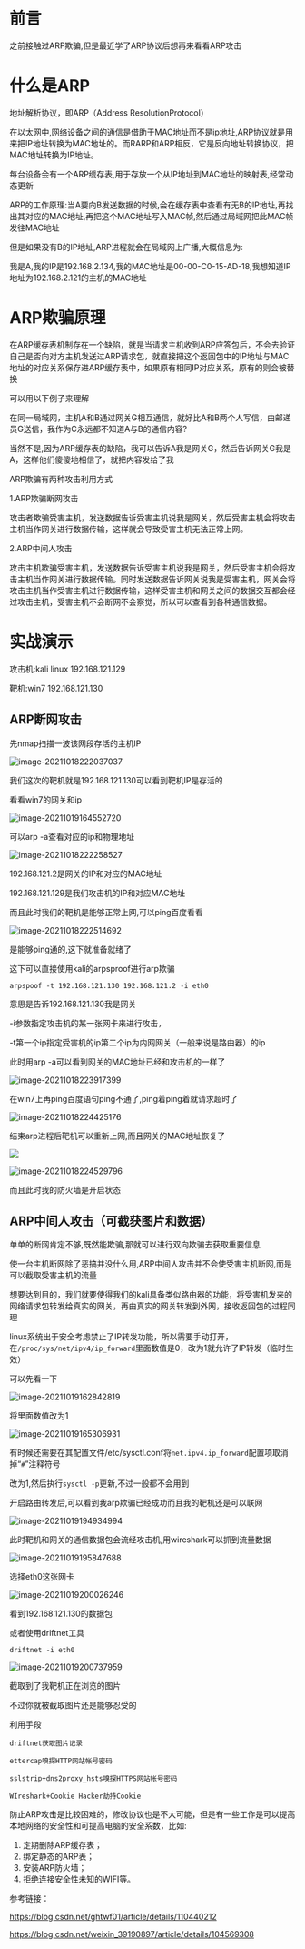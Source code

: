 # 前言

之前接触过ARP欺骗,但是最近学了ARP协议后想再来看看ARP攻击

# 什么是ARP

地址解析协议，即ARP（Address ResolutionProtocol）

在以太网中,网络设备之间的通信是借助于MAC地址而不是ip地址,ARP协议就是用来把IP地址转换为MAC地址的。而RARP和ARP相反，它是反向地址转换协议，把MAC地址转换为IP地址。

每台设备会有一个ARP缓存表,用于存放一个从IP地址到MAC地址的映射表,经常动态更新

ARP的工作原理:当A要向B发送数据的时候,会在缓存表中查看有无B的IP地址,再找出其对应的MAC地址,再把这个MAC地址写入MAC帧,然后通过局域网把此MAC帧发往MAC地址

但是如果没有B的IP地址,ARP进程就会在局域网上广播,大概信息为:

我是A,我的IP是192.168.2.134,我的MAC地址是00-00-C0-15-AD-18,我想知道IP地址为192.168.2.121的主机的MAC地址

# ARP欺骗原理

在ARP缓存表机制存在一个缺陷，就是当请求主机收到ARP应答包后，不会去验证自己是否向对方主机发送过ARP请求包，就直接把这个返回包中的IP地址与MAC地址的对应关系保存进ARP缓存表中，如果原有相同IP对应关系，原有的则会被替换

可以用以下例子来理解

在同一局域网，主机A和B通过网关G相互通信，就好比A和B两个人写信，由邮递员G送信，我作为C永远都不知道A与B的通信内容?

当然不是,因为ARP缓存表的缺陷，我可以告诉A我是网关G，然后告诉网关G我是A，这样他们傻傻地相信了，就把内容发给了我

ARP欺骗有两种攻击利用方式

1.ARP欺骗断网攻击

攻击者欺骗受害主机，发送数据告诉受害主机说我是网关，然后受害主机会将攻击主机当作网关进行数据传输，这样就会导致受害主机无法正常上网。

2.ARP中间人攻击

攻击主机欺骗受害主机，发送数据告诉受害主机说我是网关，然后受害主机会将攻击主机当作网关进行数据传输。同时发送数据告诉网关说我是受害主机，网关会将攻击主机当作受害主机进行数据传输，这样受害主机和网关之间的数据交互都会经过攻击主机，受害主机不会断网不会察觉，所以可以查看到各种通信数据。

# 实战演示

攻击机:kali linux 192.168.121.129

靶机:win7 192.168.121.130

## ARP断网攻击

先nmap扫描一波该网段存活的主机IP

![image-20211018222037037](images/1.png)

我们这次的靶机就是192.168.121.130可以看到靶机IP是存活的

看看win7的网关和ip

![image-20211019164552720](images/2.png)

可以arp -a查看对应的ip和物理地址

![image-20211018222258527](images/3.png)

192.168.121.2是网关的IP和对应的MAC地址

192.168.121.129是我们攻击机的IP和对应MAC地址

而且此时我们的靶机是能够正常上网,可以ping百度看看

![image-20211018222514692](images/4.png)

是能够ping通的,这下就准备就绪了

这下可以直接使用kali的arpsproof进行arp欺骗

```
arpspoof -t 192.168.121.130 192.168.121.2 -i eth0
```

意思是告诉192.168.121.130我是网关

-i参数指定攻击机的某一张网卡来进行攻击，

-t第一个ip指定受害机的ip第二个ip为内网网关（一般来说是路由器）的ip

此时用arp -a可以看到网关的MAC地址已经和攻击机的一样了

![image-20211018223917399](images/5.png)

在win7上再ping百度语句ping不通了,ping着ping着就请求超时了

![image-20211018224425176](images/6.png)

结束arp进程后靶机可以重新上网,而且网关的MAC地址恢复了

![](images/7.png)

![image-20211018224529796](images/8.png)

而且此时我的防火墙是开启状态

## ARP中间人攻击（可截获图片和数据）

单单的断网肯定不够,既然能欺骗,那就可以进行双向欺骗去获取重要信息

使一台主机断网除了恶搞并没什么用,ARP中间人攻击并不会使受害主机断网,而是可以截取受害主机的流量

想要达到目的，我们就要使得我们的kali具备类似路由器的功能，将受害机发来的网络请求包转发给真实的网关，再由真实的网关转发到外网，接收返回包的过程同理

linux系统出于安全考虑禁止了IP转发功能，所以需要手动打开，在`/proc/sys/net/ipv4/ip_forward`里面数值是0，改为1就允许了IP转发（临时生效）

可以先看一下

![image-20211019162842819](images/9.png)

将里面数值改为1

![image-20211019165306931](images/10.png)

有时候还需要在其配置文件/etc/sysctl.conf将`net.ipv4.ip_forward`配置项取消掉“`#`”注释符号

改为1,然后执行`sysctl -p`更新,不过一般都不会用到

开启路由转发后,可以看到我arp欺骗已经成功而且我的靶机还是可以联网

![image-20211019194934994](images/11.png)

此时靶机和网关的通信数据包会流经攻击机,用wireshark可以抓到流量数据

![image-20211019195847688](images/12.png)

选择eth0这张网卡

![image-20211019200026246](images/13.png)

看到192.168.121.130的数据包

或者使用driftnet工具

```
driftnet -i eth0
```

![image-20211019200737959](images/14.png)

截取到了我靶机正在浏览的图片

不过你就被截取图片还是能够忍受的

利用手段

```
driftnet获取图片记录

ettercap嗅探HTTP网站帐号密码

sslstrip+dns2proxy_hsts嗅探HTTPS网站帐号密码

WIreshark+Cookie Hacker劫持Cookie
```

防止ARP攻击是比较困难的，修改协议也是不大可能，但是有一些工作是可以提高本地网络的安全性和可提高电脑的安全系数，比如:

1. 定期删除ARP缓存表；
2. 绑定静态的ARP表；
3. 安装ARP防火墙；
4. 拒绝连接安全性未知的WIFI等。



参考链接：

https://blog.csdn.net/ghtwf01/article/details/110440212

https://blog.csdn.net/weixin_39190897/article/details/104569308
